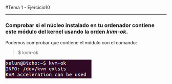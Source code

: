 #Tema 1 - Ejercicio10
- - -
### **Comprobar si el núcleo instalado en tu ordenador contiene este módulo del kernel usando la orden *kvm-ok*.**

Podemos comprobar que contiene el módulo con el comando:

> $ kvm-ok

![](../images/t1ej10-1.png)
